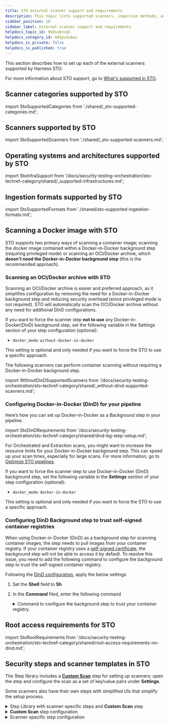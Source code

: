 ```yaml
---
title: STO external scanner support and requirements
description: This topic lists supported scanners, ingestion methods, and requirements.
sidebar_position: 10
sidebar_label: External scanner support and requirements
helpdocs_topic_id: 0k0iubnzql
helpdocs_category_id: m01pu2ubai
helpdocs_is_private: false
helpdocs_is_published: true
---
```


This section describes how to set up each of the external scanners supported by Harness STO.

For more information about STO support, go to [What's supported in STO](/docs/security-testing-orchestration/whats-supported/sto-deployments).


## Scanner categories supported by STO

import StoSupportedCategories from './shared/_sto-supported-categories.md';

<StoSupportedCategories />

<!-- 
### Data ingestion methods supported by STO

import StoSupportedMethods from './shared/_sto-supported-methods.md';

<StoSupportedMethods />

The scanner, targets, and scan approach combinations are covered in the next section.

-->

## Scanners supported by STO

import StoSupportedScanners from './shared/_sto-supported-scanners.md';

<StoSupportedScanners />

##  Operating systems and architectures supported by STO

import StoInfraSupport from '/docs/security-testing-orchestration/sto-techref-category/shared/_supported-infrastructures.md';

<StoInfraSupport />


## Ingestion formats supported by STO

import StoSupportedFormats from './shared/sto-supported-ingestion-formats.md';

<StoSupportedFormats />



## Scanning a Docker image with STO

STO supports two primary ways of scanning a container image; scanning the docker image contained within a Docker-in-Docker background step (requiring privileged mode) or scanning an OCI/Docker archive, which **doesn't need the Docker-in-Docker background step** (this is the recommended approach).


### Scanning an OCI/Docker archive with STO

Scanning an OCI/Docker archive is easier and preferred approach, as it simplifies configuration by removing the need for a Docker-in-Docker background step and reducing security overhead (since privileged mode is not required). STO will automatically scan the OCI/Docker archive without any need for additional DinD configurations.

If you want to force the scanner step **not to use** any Docker-in-Docker(DinD) background step, set the following variable in the Settings section of your step configuration (optional):

- `docker_mode`: `without-docker-in-docker`

This setting is optional and only needed if you want to force the STO to use a specific approach.

The following scanners can perform container scanning without requiring a Docker-in-Docker background step.

import WithoutDinDSupportedScanners from '/docs/security-testing-orchestration/sto-techref-category/shared/_without-dind-supported-scanners.md';

<WithoutDinDSupportedScanners />

### Configuring Docker-in-Docker (DinD) for your pipeline

Here’s how you can set up Docker-in-Docker as a Background step in your pipeline.

import StoDinDRequirements from '/docs/security-testing-orchestration/sto-techref-category/shared/dind-bg-step-setup.md';

<StoDinDRequirements />

For Orchestrated and Extraction scans, you might want to increase the resource limits for your Docker-in-Docker background step. This can speed up your scan times, especially for large scans. For more information, go to [Optimize STO pipelines](/docs/security-testing-orchestration/use-sto/set-up-sto-pipelines/optimize-sto-pipelines).

If you want to force the scanner step to use Docker-in-Docker (DinD) background step, set the following variable in the **Settings** section of your step configuration (optional):

- `docker_mode`: `docker-in-docker`

This setting is optional and only needed if you want to force the STO to use a specific approach.

### Configuring DinD Background step to trust self-signed container registries
When using Docker-in-Docker (DinD) as a background step for scanning container images, the step needs to pull images from your container registry. If your container registry uses a [self-signed certificate](https://en.wikipedia.org/wiki/Self-signed_certificate), the background step will not be able to access it by default. To resolve this issue, you need to add the following command to configure the background step to trust the self-signed container registry.

Following the [DinD configuration](#configuring-docker-in-docker-dind-for-your-pipeline), apply the below settings
1. Set the **Shell** field to **Sh**
2. In the **Command** filed, enter the following command
    <details>
    <summary>Command to configure the background step to trust your container registry.</summary>
        ``` # https://docs.docker.com/engine/security/certificates/

            # This is the domain name where the image is going to be pulled from. For example,
            # registry_domain=example.io
            # registry_domain=localhost:5000

            registry_domain=example.io # replace with the domain of the registry behind the self-signed CA

            # Get all .pem files in the current directory
            pem_files=$(find $HARNESS_SHARED_CERTS_PATH -name "*.pem")

            # Iterate over each .pem file
            mkdir -p /etc/docker/certs.d/${registry_domain}
            touch /etc/docker/certs.d/${registry_domain}/ca.crt
            echo $pem_files
            for pem_file in $pem_files; do
            # Extract the key from the .pem file
            cat $pem_file >> /etc/docker/certs.d/${registry_domain}/ca.crt
            done

            dockerd-entrypoint.sh
        ```
    </details>

## Root access requirements for STO

import StoRootRequirements from '/docs/security-testing-orchestration/sto-techref-category/shared/root-access-requirements-no-dind.md';

<StoRootRequirements />

<!-- 
### Scanner binaries used in STO container images

import StoSupportedBinaries from './shared/_sto-supported-binaries.md';

<StoSupportedBinaries />

-->


## Security steps and scanner templates in STO

The Step library includes a [**Custom Scan**](/docs/security-testing-orchestration/custom-scanning/custom-scan-reference) step for setting up scanners: open the step and configure the scan as a set of key/value pairs under **Settings**. 

Some scanners also have their own steps with simplified UIs that simplify the setup process.

<details>
<summary>Step Library with scanner-specific steps and <b>Custom Scan</b> step</summary>

![Step Library with scanner-specific steps and Custom Scan step](./static/security-steps-tab.png)

</details>

<details>
<summary><b>Custom Scan</b> step configuration</summary>

![Custom Scan step configuration](./static/config-scan-step.png)

</details>

<details>
<summary>Scanner-specific step configuration</summary>

![Scanner-specific step configuration](./static/sto-step-palette-example.png)

</details>
